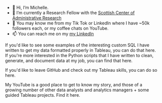 - 👋 Hi, I’m Michelle. <br>
- 🌱 I’m currently a Research Fellow with the [Scottish Center of Administrative Research](https://www.scadr.ac.uk/)
- 👀 You may know me from my Tik Tok or LinkedIn where I have ~50k followers each, or my coffee chats on YouTube. <br>
- 📫 You can reach me on my [my LinkedIn](https://www.linkedin.com/in/michellekjamieson/)

If you'd like to see some examples of the interesting custom SQL I have written to get my data formatted properly in Tableau, you can do that here. If you're more interested in the Python scripts that I have written to clean, generate, and document data at my job, you can find that here.

If you'd like to leave GitHub and check out my Tableau skills, you can do so here.

My YouTube is a good place to get to know my story, and those of a growing number of other data analysts and analytics managers + some guided Tableau projects. Find it here.
